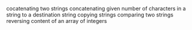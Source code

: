 cocatenating two strings
concatenating given number of characters in a string to a destination string
copying strings
comparing two strings
reversing content of an array of integers

